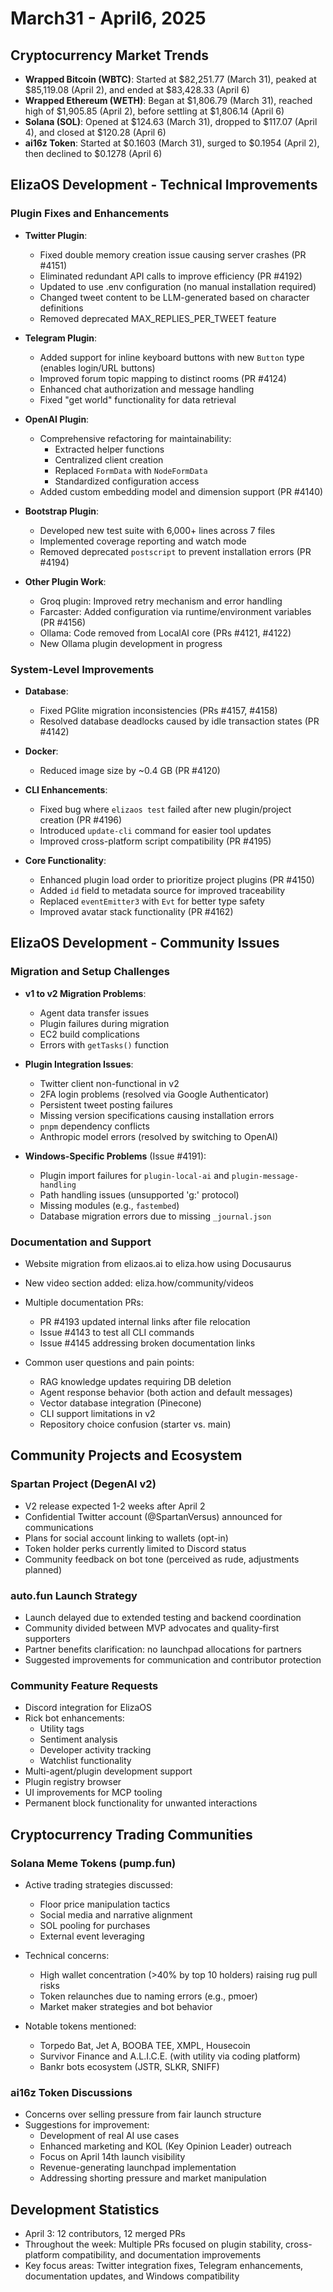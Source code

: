 # March31 - April6, 2025

## Cryptocurrency Market Trends

- **Wrapped Bitcoin (WBTC)**: Started at $82,251.77 (March 31), peaked at $85,119.08 (April 2), and ended at $83,428.33 (April 6)
- **Wrapped Ethereum (WETH)**: Began at $1,806.79 (March 31), reached high of $1,905.85 (April 2), before settling at $1,806.14 (April 6)
- **Solana (SOL)**: Opened at $124.63 (March 31), dropped to $117.07 (April 4), and closed at $120.28 (April 6)
- **ai16z Token**: Started at $0.1603 (March 31), surged to $0.1954 (April 2), then declined to $0.1278 (April 6)

## ElizaOS Development - Technical Improvements

### Plugin Fixes and Enhancements

- **Twitter Plugin**:

  - Fixed double memory creation issue causing server crashes (PR #4151)
  - Eliminated redundant API calls to improve efficiency (PR #4192)
  - Updated to use .env configuration (no manual installation required)
  - Changed tweet content to be LLM-generated based on character definitions
  - Removed deprecated MAX_REPLIES_PER_TWEET feature

- **Telegram Plugin**:

  - Added support for inline keyboard buttons with new `Button` type (enables login/URL buttons)
  - Improved forum topic mapping to distinct rooms (PR #4124)
  - Enhanced chat authorization and message handling
  - Fixed "get world" functionality for data retrieval

- **OpenAI Plugin**:

  - Comprehensive refactoring for maintainability:
    - Extracted helper functions
    - Centralized client creation
    - Replaced `FormData` with `NodeFormData`
    - Standardized configuration access
  - Added custom embedding model and dimension support (PR #4140)

- **Bootstrap Plugin**:

  - Developed new test suite with 6,000+ lines across 7 files
  - Implemented coverage reporting and watch mode
  - Removed deprecated `postscript` to prevent installation errors (PR #4194)

- **Other Plugin Work**:
  - Groq plugin: Improved retry mechanism and error handling
  - Farcaster: Added configuration via runtime/environment variables (PR #4156)
  - Ollama: Code removed from LocalAI core (PRs #4121, #4122)
  - New Ollama plugin development in progress

### System-Level Improvements

- **Database**:

  - Fixed PGlite migration inconsistencies (PRs #4157, #4158)
  - Resolved database deadlocks caused by idle transaction states (PR #4142)

- **Docker**:

  - Reduced image size by ~0.4 GB (PR #4120)

- **CLI Enhancements**:

  - Fixed bug where `elizaos test` failed after new plugin/project creation (PR #4196)
  - Introduced `update-cli` command for easier tool updates
  - Improved cross-platform script compatibility (PR #4195)

- **Core Functionality**:
  - Enhanced plugin load order to prioritize project plugins (PR #4150)
  - Added `id` field to metadata source for improved traceability
  - Replaced `eventEmitter3` with `Evt` for better type safety
  - Improved avatar stack functionality (PR #4162)

## ElizaOS Development - Community Issues

### Migration and Setup Challenges

- **v1 to v2 Migration Problems**:

  - Agent data transfer issues
  - Plugin failures during migration
  - EC2 build complications
  - Errors with `getTasks()` function

- **Plugin Integration Issues**:

  - Twitter client non-functional in v2
  - 2FA login problems (resolved via Google Authenticator)
  - Persistent tweet posting failures
  - Missing version specifications causing installation errors
  - `pnpm` dependency conflicts
  - Anthropic model errors (resolved by switching to OpenAI)

- **Windows-Specific Problems** (Issue #4191):
  - Plugin import failures for `plugin-local-ai` and `plugin-message-handling`
  - Path handling issues (unsupported 'g:' protocol)
  - Missing modules (e.g., `fastembed`)
  - Database migration errors due to missing `_journal.json`

### Documentation and Support

- Website migration from elizaos.ai to eliza.how using Docusaurus
- New video section added: eliza.how/community/videos
- Multiple documentation PRs:

  - PR #4193 updated internal links after file relocation
  - Issue #4143 to test all CLI commands
  - Issue #4145 addressing broken documentation links

- Common user questions and pain points:
  - RAG knowledge updates requiring DB deletion
  - Agent response behavior (both action and default messages)
  - Vector database integration (Pinecone)
  - CLI support limitations in v2
  - Repository choice confusion (starter vs. main)

## Community Projects and Ecosystem

### Spartan Project (DegenAI v2)

- V2 release expected 1-2 weeks after April 2
- Confidential Twitter account (@SpartanVersus) announced for communications
- Plans for social account linking to wallets (opt-in)
- Token holder perks currently limited to Discord status
- Community feedback on bot tone (perceived as rude, adjustments planned)

### auto.fun Launch Strategy

- Launch delayed due to extended testing and backend coordination
- Community divided between MVP advocates and quality-first supporters
- Partner benefits clarification: no launchpad allocations for partners
- Suggested improvements for communication and contributor protection

### Community Feature Requests

- Discord integration for ElizaOS
- Rick bot enhancements:
  - Utility tags
  - Sentiment analysis
  - Developer activity tracking
  - Watchlist functionality
- Multi-agent/plugin development support
- Plugin registry browser
- UI improvements for MCP tooling
- Permanent block functionality for unwanted interactions

## Cryptocurrency Trading Communities

### Solana Meme Tokens (pump.fun)

- Active trading strategies discussed:

  - Floor price manipulation tactics
  - Social media and narrative alignment
  - SOL pooling for purchases
  - External event leveraging

- Technical concerns:

  - High wallet concentration (>40% by top 10 holders) raising rug pull risks
  - Token relaunches due to naming errors (e.g., pmoer)
  - Market maker strategies and bot behavior

- Notable tokens mentioned:
  - Torpedo Bat, Jet A, BOOBA TEE, XMPL, Housecoin
  - Survivor Finance and A.L.I.C.E. (with utility via coding platform)
  - Bankr bots ecosystem (JSTR, SLKR, SNIFF)

### ai16z Token Discussions

- Concerns over selling pressure from fair launch structure
- Suggestions for improvement:
  - Development of real AI use cases
  - Enhanced marketing and KOL (Key Opinion Leader) outreach
  - Focus on April 14th launch visibility
  - Revenue-generating launchpad implementation
  - Addressing shorting pressure and market manipulation

## Development Statistics

- April 3: 12 contributors, 12 merged PRs
- Throughout the week: Multiple PRs focused on plugin stability, cross-platform compatibility, and documentation improvements
- Key focus areas: Twitter integration fixes, Telegram enhancements, documentation updates, and Windows compatibility
